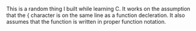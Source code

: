 This is a random thing I built while learning C. It works on the assumption that the { character is on the same line as a function decleration. It also assumes that the function is written in proper function notation.
